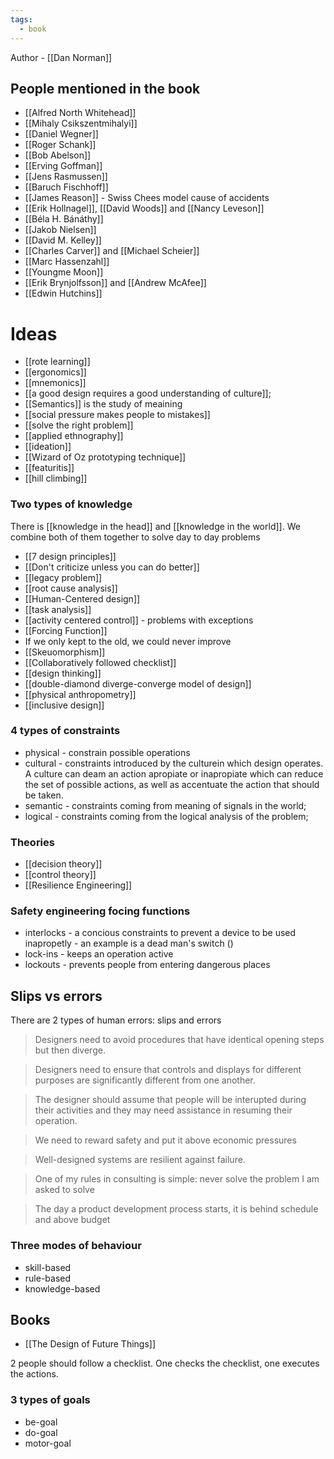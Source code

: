 ```yaml
---
tags:
  - book
---
```

Author - [[Dan Norman]]

## People mentioned in the book
- [[Alfred North Whitehead]]
- [[Mihaly Csikszentmihalyi]]
- [[Daniel Wegner]]
- [[Roger Schank]]
- [[Bob Abelson]]
- [[Erving Goffman]]
- [[Jens Rasmussen]]
- [[Baruch Fischhoff]]
- [[James Reason]] - Swiss Chees model cause of accidents
- [[Erik Hollnagel]], [[David Woods]] and [[Nancy Leveson]]
- [[Béla H. Bánáthy]]
- [[Jakob Nielsen]]
- [[David M. Kelley]]
- [[Charles Carver]] and [[Michael Scheier]]
- [[Marc Hassenzahl]]
- [[Youngme Moon]]
- [[Erik Brynjolfsson]] and [[Andrew McAfee]]
- [[Edwin Hutchins]]

# Ideas
- [[rote learning]]
- [[ergonomics]]
- [[mnemonics]]
- [[a good design requires a good understanding of culture]];
- [[Semantics]] is the study of meaining
- [[social pressure makes people to mistakes]]
- [[solve the right problem]]
- [[applied ethnography]]
- [[ideation]]
- [[Wizard of Oz prototyping technique]]
- [[featuritis]]
- [[hill climbing]]

### Two types of knowledge
There is [[knowledge in the head]] and [[knowledge in the world]]. We combine both of them together to solve day to day problems

- [[7 design principles]]
- [[Don't criticize unless you can do better]]
- [[legacy problem]]
- [[root cause analysis]]
- [[Human-Centered design]]
- [[task analysis]]
- [[activity centered control]] - problems with exceptions
- [[Forcing Function]]
- If we only kept to the old, we could never improve
- [[Skeuomorphism]]
- [[Collaboratively followed checklist]]
- [[design thinking]]
- [[double-diamond diverge-converge model of design]]
- [[physical anthropometry]]
- [[inclusive design]]

### 4 types of constraints
- physical - constrain possible operations
- cultural - constraints introduced by the culturein which design operates. A culture can deam an action apropiate or inapropiate which can reduce the set of possible actions, as well as accentuate the action that should be taken.
- semantic - constraints coming from meaning of signals in the world;
- logical - constraints coming from the logical analysis of the problem;

### Theories
- [[decision theory]]
- [[control theory]]
- [[Resilience Engineering]]

### Safety engineering focing functions
- interlocks - a concious constraints to prevent a device to be used inapropetly - an example is a dead man's switch  ()
- lock-ins - keeps an operation active
- lockouts - prevents people from entering dangerous places

## Slips vs errors

There are 2 types of human errors: slips and errors

> Designers need to avoid procedures that have identical opening steps but then diverge.

> Designers need to ensure that controls and displays for different purposes are significantly different from one another.

> The designer should assume that people will be interupted during their activities and they may need assistance in resuming their operation.

> We need to reward safety and put it above economic pressures

> Well-designed systems are resilient against failure.

> One of my rules in consulting is simple: never solve the problem I am asked to solve

> The day a product development process starts, it is behind schedule and above budget

### Three modes of behaviour
- skill-based
- rule-based
- knowledge-based

## Books
- [[The Design of Future Things]]


2 people should follow a checklist. One checks the checklist, one executes the actions.

### 3 types of goals
- be-goal
- do-goal
- motor-goal

